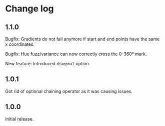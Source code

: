 # Change log

## 1.1.0

Bugfix: Gradients do not fail anymore if start and end points have the same x coordinates.

Bugfix: Hue fuzz/variance can now correctly cross the 0-360° mark.

New feature: Introduced `diagonal` option.


## 1.0.1

Got rid of optional chaining operator as it was causing issues.


## 1.0.0

Initial release.
